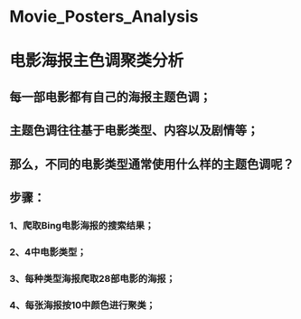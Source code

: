 # Movie_Posters_Analysis
电影海报主色调聚类分析
=========
## 每一部电影都有自己的海报主题色调；<br>
## 主题色调往往基于电影类型、内容以及剧情等；<br>
## 那么，不同的电影类型通常使用什么样的主题色调呢？<br>
## 步骤：<br>
### 1、爬取Bing电影海报的搜索结果；<br>
### 2、4中电影类型；<br>
### 3、每种类型海报爬取28部电影的海报；<br>
### 4、每张海报按10中颜色进行聚类；<br>
